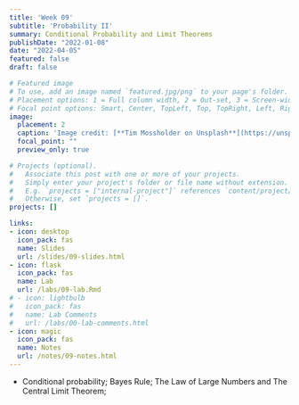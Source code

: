 ```yaml
---
title: 'Week 09'
subtitle: 'Probability II'
summary: Conditional Probability and Limit Theorems
publishDate: "2022-01-08"
date: "2022-04-05"
featured: false
draft: false

# Featured image
# To use, add an image named `featured.jpg/png` to your page's folder.
# Placement options: 1 = Full column width, 2 = Out-set, 3 = Screen-width
# Focal point options: Smart, Center, TopLeft, Top, TopRight, Left, Right, BottomLeft, Bottom, BottomRight
image:
  placement: 2
  caption: 'Image credit: [**Tim Mossholder on Unsplash**](https://unsplash.com/photos/QbHF_M47FeY)'
  focal_point: ""
  preview_only: true

# Projects (optional).
#   Associate this post with one or more of your projects.
#   Simply enter your project's folder or file name without extension.
#   E.g. `projects = ["internal-project"]` references `content/project/deep-learning/index.md`.
#   Otherwise, set `projects = []`.
projects: []

links:
- icon: desktop
  icon_pack: fas
  name: Slides
  url: /slides/09-slides.html
- icon: flask
  icon_pack: fas
  name: Lab
  url: /labs/09-lab.Rmd
# - icon: lightbulb
#   icon_pack: fas
#   name: Lab Comments
#   url: /labs/00-lab-comments.html
- icon: magic
  icon_pack: fas
  name: Notes
  url: /notes/09-notes.html
---
```



- Conditional probability; Bayes Rule; The Law of Large Numbers and The Central Limit Theorem;

